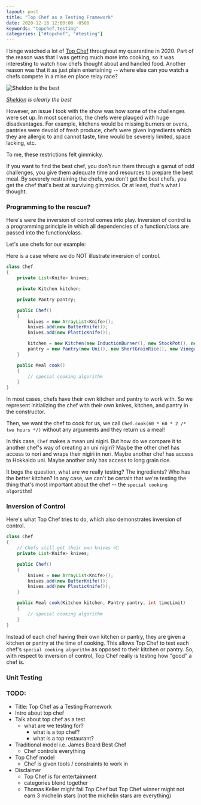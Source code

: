 ```yaml
---
layout: post
title: "Top Chef as a Testing Framework"
date: 2020-12-16 12:00:00 -0500
keywords: "topchef,testing"
categories: ["#topchef", "#testing"]
--- 
```


I binge watched a lot of [Top Chef](https://en.wikipedia.org/wiki/Top_Chef) throughout my quarantine in 2020. Part of the reason was that I was getting much more into cooking, so it was interesting to watch how chefs thought about and handled food. Another reason was that it as just plain entertaining -- where else can you watch a chefs compete in a mise en place relay race?


![Sheldon is the best](https://static.hollywoodreporter.com/sites/default/files/2013/02/sheldon_simeon_top_chef_seattle.jpg)

_[Sheldon](https://www.instagram.com/chefwonder/) is clearly the best_

However, an issue I took with the show was how some of the challenges were set up. In most scenarios, the chefs were plauged with huge disadvantages. For example, kitchens would be missing burners or ovens, pantries were devoid of fresh produce, chefs were given ingredients which they are allergic to and cannot taste, time would be severely limited, space lacking, etc.

To me, these restrictions felt gimmicky.

If you want to find the best chef, you don't run them through a gamut of odd challenges, you give them adequate time and resources to prepare the best meal. By severely restraining the chefs, you don't get the best chefs, you get the chef that's best at surviving gimmicks. Or at least, that's what I thought.

### Programming to the rescue?
Here's were the inversion of control comes into play. Inversion of control is a programming principle in which all dependencies of a function/class are passed into the function/class.

Let's use chefs for our example:

Here is a case where we do NOT illustrate inversion of control.

```java
class Chef
{
	private List<Knife> knives;

	private Kitchen kitchen;

	private Pantry pantry;

	public Chef()
	{
		knives = new ArrayList<Knife>();
		knives.add(new ButterKnife());
		knives.add(new PlasticKnife());

		kitchen = new Kitchen(new InductionBurner(), new StockPot(), new Bowl());
		pantry = new Pantry(new Uni(), new ShortGrainRice(), new Vinegar())
	}

	public Meal cook()
	{
		// special cooking algorithm
	}
}
```

In most cases, chefs have their own kitchen and pantry to work with. So we represent initializing the chef with their own knives, kitchen, and pantry in the constructor.

Then, we want the chef to cook for us, we call `Chef.cook(60 * 60 * 2 /* two hours */)` without any arguments and they return us a meal!

In this case, `Chef` makes a mean uni nigiri. But how do we compare it to another chef's way of creating an uni nigiri? Maybe the other chef has access to nori and wraps their nigiri in nori. Maybe another chef has access to Hokkaido uni. Maybe another only has access to long grain rice.

It begs the question, what are we really testing? The ingredients? Who has the better kitchen? In any case, we can't be certain that we're testing the thing that's most important about the chef -- the `special cooking algorithm`! 

### Inversion of Control
Here's what Top Chef tries to do, which also demonstrates inversion of control.

```java
class Chef
{
	// Chefs still get their own knives ☺️🔪
	private List<Knife> knives;

	public Chef()
	{
		knives = new ArrayList<Knife>();
		knives.add(new ButterKnife());
		knives.add(new PlasticKnife());
	}

	public Meal cook(Kitchen kitchen, Pantry pantry, int timeLimit)
	{
		// special cooking algorithm
	}
}
```

Instead of each chef having their own kitchen or pantry, they are given a kitchen or pantry at the time of cooking. This allows Top Chef to test each chef's `special cooking algorithm` as opposed to their kitchen or pantry. So, with respect to inversion of control, Top Chef really is testing how "good" a chef is.

### Unit Testing



### TODO:
- Title: Top Chef as a Testing Framework
- Intro about top chef
- Talk about top chef as a test
	- what are we testing for?
		- what is a top chef?
		- what is a top restaurant?
- Traditional model i.e. James Beard Best Chef
	- Chef controls everything
- Top Chef model 
	- Chef is given tools / constraints to work in
- Disclaimer
	- Top Chef is for entertainment
	- categories blend together
	- Thomas Keller might fail Top Chef but Top Chef winner might not earn 3 michelin stars (not the michelin stars are everything)
